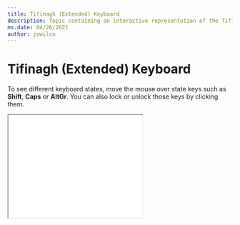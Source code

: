 ```yaml
--- 
title: Tifinagh (Extended) Keyboard 
description: Topic containing an interactive representation of the Tifinagh (Extended) Keyboard 
ms.date: 04/26/2021 
author: jowilco 
--- 
```

 
# Tifinagh (Extended) Keyboard 
 
To see different keyboard states, move the mouse over state keys such as **Shift**, **Caps** or **AltGr**. You can also lock or unlock those keys by clicking them. 
 
<iframe src="kbdtifi2.html" height="230"></iframe> 
